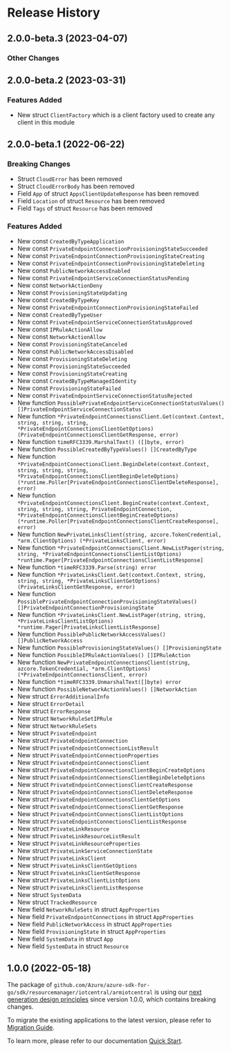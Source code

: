 # Release History

## 2.0.0-beta.3 (2023-04-07)
### Other Changes


## 2.0.0-beta.2 (2023-03-31)
### Features Added

- New struct `ClientFactory` which is a client factory used to create any client in this module


## 2.0.0-beta.1 (2022-06-22)
### Breaking Changes

- Struct `CloudError` has been removed
- Struct `CloudErrorBody` has been removed
- Field `App` of struct `AppsClientUpdateResponse` has been removed
- Field `Location` of struct `Resource` has been removed
- Field `Tags` of struct `Resource` has been removed

### Features Added

- New const `CreatedByTypeApplication`
- New const `PrivateEndpointConnectionProvisioningStateSucceeded`
- New const `PrivateEndpointConnectionProvisioningStateCreating`
- New const `PrivateEndpointConnectionProvisioningStateDeleting`
- New const `PublicNetworkAccessEnabled`
- New const `PrivateEndpointServiceConnectionStatusPending`
- New const `NetworkActionDeny`
- New const `ProvisioningStateUpdating`
- New const `CreatedByTypeKey`
- New const `PrivateEndpointConnectionProvisioningStateFailed`
- New const `CreatedByTypeUser`
- New const `PrivateEndpointServiceConnectionStatusApproved`
- New const `IPRuleActionAllow`
- New const `NetworkActionAllow`
- New const `ProvisioningStateCanceled`
- New const `PublicNetworkAccessDisabled`
- New const `ProvisioningStateDeleting`
- New const `ProvisioningStateSucceeded`
- New const `ProvisioningStateCreating`
- New const `CreatedByTypeManagedIdentity`
- New const `ProvisioningStateFailed`
- New const `PrivateEndpointServiceConnectionStatusRejected`
- New function `PossiblePrivateEndpointServiceConnectionStatusValues() []PrivateEndpointServiceConnectionStatus`
- New function `*PrivateEndpointConnectionsClient.Get(context.Context, string, string, string, *PrivateEndpointConnectionsClientGetOptions) (PrivateEndpointConnectionsClientGetResponse, error)`
- New function `timeRFC3339.MarshalText() ([]byte, error)`
- New function `PossibleCreatedByTypeValues() []CreatedByType`
- New function `*PrivateEndpointConnectionsClient.BeginDelete(context.Context, string, string, string, *PrivateEndpointConnectionsClientBeginDeleteOptions) (*runtime.Poller[PrivateEndpointConnectionsClientDeleteResponse], error)`
- New function `*PrivateEndpointConnectionsClient.BeginCreate(context.Context, string, string, string, PrivateEndpointConnection, *PrivateEndpointConnectionsClientBeginCreateOptions) (*runtime.Poller[PrivateEndpointConnectionsClientCreateResponse], error)`
- New function `NewPrivateLinksClient(string, azcore.TokenCredential, *arm.ClientOptions) (*PrivateLinksClient, error)`
- New function `*PrivateEndpointConnectionsClient.NewListPager(string, string, *PrivateEndpointConnectionsClientListOptions) *runtime.Pager[PrivateEndpointConnectionsClientListResponse]`
- New function `*timeRFC3339.Parse(string) error`
- New function `*PrivateLinksClient.Get(context.Context, string, string, string, *PrivateLinksClientGetOptions) (PrivateLinksClientGetResponse, error)`
- New function `PossiblePrivateEndpointConnectionProvisioningStateValues() []PrivateEndpointConnectionProvisioningState`
- New function `*PrivateLinksClient.NewListPager(string, string, *PrivateLinksClientListOptions) *runtime.Pager[PrivateLinksClientListResponse]`
- New function `PossiblePublicNetworkAccessValues() []PublicNetworkAccess`
- New function `PossibleProvisioningStateValues() []ProvisioningState`
- New function `PossibleIPRuleActionValues() []IPRuleAction`
- New function `NewPrivateEndpointConnectionsClient(string, azcore.TokenCredential, *arm.ClientOptions) (*PrivateEndpointConnectionsClient, error)`
- New function `*timeRFC3339.UnmarshalText([]byte) error`
- New function `PossibleNetworkActionValues() []NetworkAction`
- New struct `ErrorAdditionalInfo`
- New struct `ErrorDetail`
- New struct `ErrorResponse`
- New struct `NetworkRuleSetIPRule`
- New struct `NetworkRuleSets`
- New struct `PrivateEndpoint`
- New struct `PrivateEndpointConnection`
- New struct `PrivateEndpointConnectionListResult`
- New struct `PrivateEndpointConnectionProperties`
- New struct `PrivateEndpointConnectionsClient`
- New struct `PrivateEndpointConnectionsClientBeginCreateOptions`
- New struct `PrivateEndpointConnectionsClientBeginDeleteOptions`
- New struct `PrivateEndpointConnectionsClientCreateResponse`
- New struct `PrivateEndpointConnectionsClientDeleteResponse`
- New struct `PrivateEndpointConnectionsClientGetOptions`
- New struct `PrivateEndpointConnectionsClientGetResponse`
- New struct `PrivateEndpointConnectionsClientListOptions`
- New struct `PrivateEndpointConnectionsClientListResponse`
- New struct `PrivateLinkResource`
- New struct `PrivateLinkResourceListResult`
- New struct `PrivateLinkResourceProperties`
- New struct `PrivateLinkServiceConnectionState`
- New struct `PrivateLinksClient`
- New struct `PrivateLinksClientGetOptions`
- New struct `PrivateLinksClientGetResponse`
- New struct `PrivateLinksClientListOptions`
- New struct `PrivateLinksClientListResponse`
- New struct `SystemData`
- New struct `TrackedResource`
- New field `NetworkRuleSets` in struct `AppProperties`
- New field `PrivateEndpointConnections` in struct `AppProperties`
- New field `PublicNetworkAccess` in struct `AppProperties`
- New field `ProvisioningState` in struct `AppProperties`
- New field `SystemData` in struct `App`
- New field `SystemData` in struct `Resource`


## 1.0.0 (2022-05-18)

The package of `github.com/Azure/azure-sdk-for-go/sdk/resourcemanager/iotcentral/armiotcentral` is using our [next generation design principles](https://azure.github.io/azure-sdk/general_introduction.html) since version 1.0.0, which contains breaking changes.

To migrate the existing applications to the latest version, please refer to [Migration Guide](https://aka.ms/azsdk/go/mgmt/migration).

To learn more, please refer to our documentation [Quick Start](https://aka.ms/azsdk/go/mgmt).